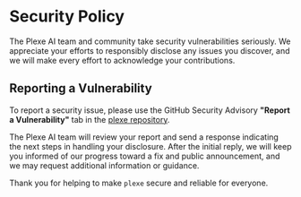 # Security Policy

The Plexe AI team and community take security vulnerabilities seriously. We appreciate your efforts to responsibly disclose any issues you discover, and we will make every effort to acknowledge your contributions.

## Reporting a Vulnerability

To report a security issue, please use the GitHub Security Advisory **"Report a Vulnerability"** tab in the [plexe repository](https://github.com/plexe-ai/plexe).

The Plexe AI team will review your report and send a response indicating the next steps in handling your disclosure. After the initial reply, we will keep you informed of our progress toward a fix and public announcement, and we may request additional information or guidance.

Thank you for helping to make `plexe` secure and reliable for everyone.
